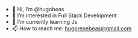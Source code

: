 - 👋 Hi, I’m @hugobeas
- 👀 I’m interested in Full Stack Development 
- 🌱 I’m currently learning Js
- 📫 How to reach me: hugorenebeas@gmail.com


